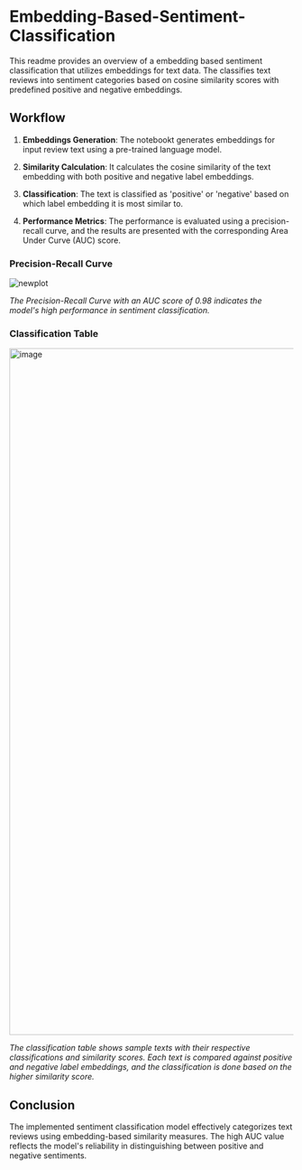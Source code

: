 # Embedding-Based-Sentiment-Classification

This readme provides an overview of a embedding based sentiment classification that utilizes embeddings for text data. The classifies text reviews into sentiment categories based on cosine similarity scores with predefined positive and negative embeddings.

## Workflow

1. **Embeddings Generation**: The notebookt generates embeddings for input review text using a pre-trained language model.

2. **Similarity Calculation**: It calculates the cosine similarity of the text embedding with both positive and negative label embeddings.

3. **Classification**: The text is classified as 'positive' or 'negative' based on which label embedding it is most similar to.

4. **Performance Metrics**: The performance is evaluated using a precision-recall curve, and the results are presented with the corresponding Area Under Curve (AUC) score.

### Precision-Recall Curve

![newplot](https://github.com/TKaanKoc/Embedding-Based-Classification/assets/83168207/3a65b935-dc7b-4d88-a9dd-a817e15fbe46)

*The Precision-Recall Curve with an AUC score of 0.98 indicates the model's high performance in sentiment classification.*

### Classification Table

<img width="1217" alt="image" src="https://github.com/TKaanKoc/Embedding-Based-Classification/assets/83168207/a3896666-63af-4264-94fa-63596a7ee885">

*The classification table shows sample texts with their respective classifications and similarity scores. Each text is compared against positive and negative label embeddings, and the classification is done based on the higher similarity score.*

## Conclusion

The implemented sentiment classification model effectively categorizes text reviews using embedding-based similarity measures. The high AUC value reflects the model's reliability in distinguishing between positive and negative sentiments.
